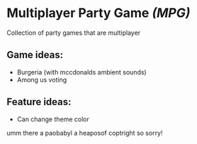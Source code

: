 # Multiplayer Party Game *(MPG)*
Collection of party games that are multiplayer

## Game ideas:
- Burgeria (with mccdonalds ambient sounds)
- Among us voting

## Feature ideas:
- Can change theme color








umm there a paobabyl a heaposof coptright so sorry!